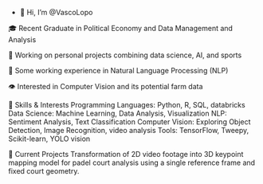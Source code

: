 - 👋 Hi, I’m @VascoLopo

🎓 Recent Graduate in Political Economy and Data Management and Analysis

🔬 Working on personal projects combining data science, AI, and sports

🤖 Some working experience in Natural Language Processing (NLP)

👁️ Interested in Computer Vision and its potential farm data 

🌟 Skills & Interests
Programming Languages: Python, R, SQL, databricks
Data Science: Machine Learning, Data Analysis, Visualization
NLP: Sentiment Analysis, Text Classification
Computer Vision: Exploring Object Detection, Image Recognition, video analysis
Tools: TensorFlow, Tweepy, Scikit-learn, YOLO vision

🚀 Current Projects
Transformation of 2D video footage into 3D keypoint mapping model for padel court analysis using a single reference frame and fixed court geometry.
